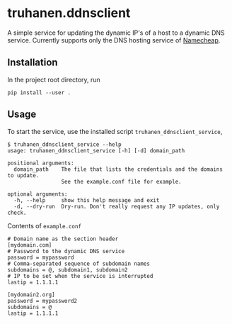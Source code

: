 
# truhanen.ddnsclient

A simple service for updating the dynamic IP's of a host to a dynamic DNS service. Currently supports only the DNS hosting service of [Namecheap](https://www.namecheap.com/).

## Installation

In the project root directory, run
```
pip install --user .
```

## Usage

To start the service, use the installed script `truhanen_ddnsclient_service`,
```
$ truhanen_ddnsclient_service --help
usage: truhanen_ddnsclient_service [-h] [-d] domain_path

positional arguments:
  domain_path    The file that lists the credentials and the domains to update.
                 See the example.conf file for example.

optional arguments:
  -h, --help     show this help message and exit
  -d, --dry-run  Dry-run. Don't really request any IP updates, only check.
```

Contents of `example.conf`
```
# Domain name as the section header
[mydomain.com]
# Password to the dynamic DNS service
password = mypassword
# Comma-separated sequence of subdomain names
subdomains = @, subdomain1, subdomain2
# IP to be set when the service is interrupted
lastip = 1.1.1.1

[mydomain2.org]
password = mypassword2
subdomains = @
lastip = 1.1.1.1
```
